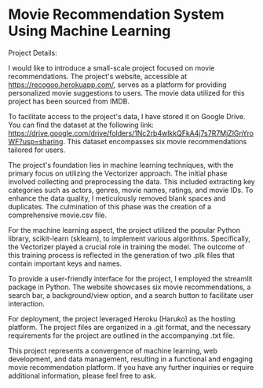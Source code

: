 # Movie Recommendation System Using Machine Learning 

Project Details:

I would like to introduce a small-scale project focused on movie recommendations. The project's website, 
accessible at https://recogoo.herokuapp.com/, 
serves as a platform for providing personalized movie suggestions to users. The movie data utilized for this project has been sourced from IMDB.

To facilitate access to the project's data, I have stored it on Google Drive. 
You can find the dataset at the following link: https://drive.google.com/drive/folders/1Nc2rb4wlkkQFkA4j7s7R7MjZlGnYroWF?usp=sharing. 
This dataset encompasses six movie recommendations tailored for users.

The project's foundation lies in machine learning techniques, with the primary focus on utilizing the Vectorizer approach. The initial phase involved collecting and preprocessing the data. This included extracting key categories such as actors, genres, movie names, ratings, and movie IDs. To enhance the data quality, I meticulously removed blank spaces and duplicates. The culmination of this phase was the creation of a comprehensive movie.csv file.

For the machine learning aspect, the project utilized the popular Python library, scikit-learn (sklearn), to implement various algorithms. Specifically, the Vectorizer played a crucial role in training the model. The outcome of this training process is reflected in the generation of two .plk files that contain important keys and names.

To provide a user-friendly interface for the project, I employed the streamlit package in Python. The website showcases six movie recommendations, a search bar, a background/view option, and a search button to facilitate user interaction.

For deployment, the project leveraged Heroku (Haruko) as the hosting platform. The project files are organized in a .git format, and the necessary requirements for the project are outlined in the accompanying .txt file.

This project represents a convergence of machine learning, web development, and data management, resulting in a functional and engaging movie recommendation platform. If you have any further inquiries or require additional information, please feel free to ask.
